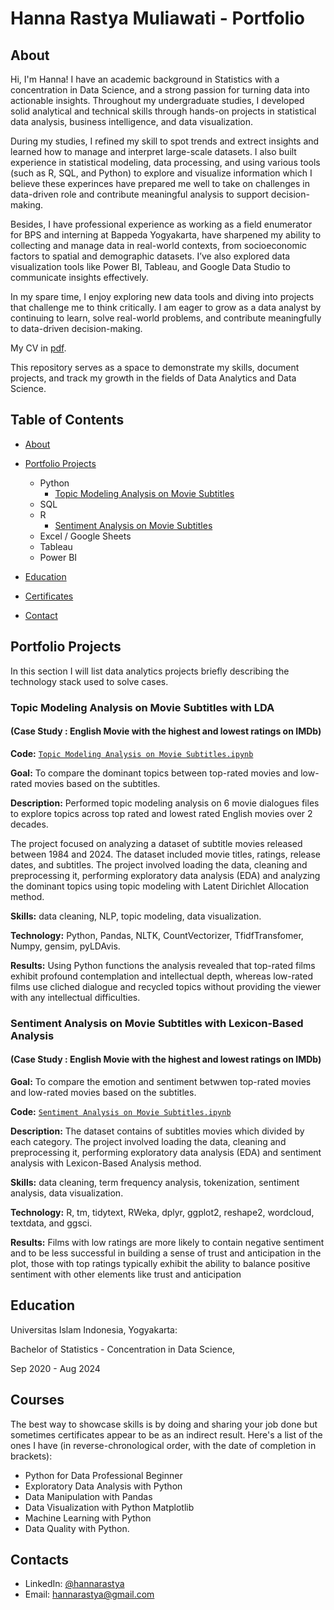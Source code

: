 # Hanna Rastya Muliawati - Portfolio
## About
Hi, I'm Hanna! I have an academic background in Statistics with a concentration in Data Science, and a strong passion for turning data into actionable insights. Throughout my undergraduate studies, I developed solid analytical and technical skills through hands-on projects in statistical data analysis, business intelligence, and data visualization. 

During my studies, I refined my skill to spot trends and extrect insights and learned how to manage and interpret large-scale datasets. I also built experience in statistical modeling, data processing, and using various tools (such as R, SQL, and Python) to explore and visualize information which I believe these experinces have prepared me well to take on challenges in data-driven role and contribute meaningful analysis to support decision-making.

Besides, I have professional experience as working as a field enumerator for BPS and interning at Bappeda Yogyakarta, have sharpened my ability to collecting and manage data in real-world contexts, from socioeconomic factors to spatial and demographic datasets. I’ve also explored data visualization tools like Power BI, Tableau, and Google Data Studio to communicate insights effectively.

In my spare time, I enjoy exploring new data tools and diving into projects that challenge me to think critically. I am eager to grow as a data analyst by continuing to learn, solve real-world problems, and contribute meaningfully to data-driven decision-making.

My CV in [pdf](https://github.com/hannarastya/Portfolio/blob/main/Hanna%20Rastya%20Muliawati%20CV.pdf).

This repository serves as a space to demonstrate my skills, document projects, and track my growth in the fields of Data Analytics and Data Science.

## Table of Contents
- [About](https://github.com/hannarastya/hannarastya-Portfolio#about)
- [Portfolio Projects](https://github.com/hannarastya/hannarastya-Portfolio#portfolio_projects)
  - Python
    - [Topic Modeling Analysis on Movie Subtitles](https://github.com/hannarastya/Topic-Modeling-Analysis-on-Movie-Subtitles)
  - SQL
  - R
    - [Sentiment Analysis on Movie Subtitles](https://github.com/hannarastya/Sentiment-Analysis-on-Movie-Subtitles)
  - Excel / Google Sheets
  - Tableau
  - Power BI
  


- [Education](https://github.com/hannarastya/hannarastya-Portfolio#education)  
- [Certificates](https://github.com/hannarastya/hannarastya-Portfolio#certificates)
- [Contact](https://github.com/hannarastya/hannarastya-Portfolio#contact)
## Portfolio Projects
In this section I will list data analytics projects briefly describing the technology stack used to solve cases.

### Topic Modeling Analysis on Movie Subtitles with LDA 
#### (Case Study : English Movie with the highest and lowest ratings on IMDb)

**Code:** [`Topic Modeling Analysis on Movie Subtitles.ipynb`](https://github.com/hannarastya/Topic-Modeling-Analysis-on-Movie-Subtitles)

**Goal:** To compare the dominant topics between top-rated movies and low-rated movies based on the subtitles.

**Description:**  Performed topic modeling analysis on 6 movie dialogues files to explore topics across top rated and lowest rated English movies over 2 decades.

The project focused on analyzing a dataset of subtitle movies released between 1984 and 2024. The dataset included movie titles, ratings, release dates, and subtitles. The project involved loading the data, cleaning and preprocessing it, performing exploratory data analysis (EDA) and analyzing the dominant topics using topic modeling with Latent Dirichlet Allocation method. 

**Skills:** data cleaning, NLP, topic modeling, data visualization.

**Technology:** Python, Pandas, NLTK, CountVectorizer, TfidfTransfomer, Numpy, gensim, pyLDAvis.

**Results:** Using Python functions the analysis revealed that top-rated films exhibit profound contemplation and intellectual depth, whereas low-rated films use cliched dialogue and recycled topics without providing the viewer with any intellectual difficulties.



### Sentiment Analysis on Movie Subtitles with Lexicon-Based Analysis 
#### (Case Study : English Movie with the highest and lowest ratings on IMDb)

**Goal:** To compare the emotion and sentiment betwwen top-rated movies and low-rated movies based on the subtitles. 

**Code:** [`Sentiment Analysis on Movie Subtitles.ipynb`](https://github.com/hannarastya/Sentiment-Analysis-on-Movie-Subtitles)

**Description:** The dataset contains of subtitles movies which divided by each category. The project involved loading the data, cleaning and preprocessing it, performing exploratory data analysis (EDA) and sentiment analysis with Lexicon-Based Analysis method.

**Skills:** data cleaning, term frequency analysis, tokenization, sentiment analysis, data visualization.

**Technology:** R, tm, tidytext, RWeka, dplyr, ggplot2, reshape2, wordcloud, textdata, and ggsci.

**Results:** Films with low ratings are more likely to contain negative sentiment and to be less successful in building a sense of trust and anticipation in the plot, those with top ratings typically exhibit the ability to balance positive sentiment with other elements like trust and anticipation





## Education
Universitas Islam Indonesia, Yogyakarta: 

Bachelor of Statistics - Concentration in Data Science,

Sep 2020 - Aug 2024

## Courses
The best way to showcase skills is by doing and sharing your job done but sometimes certificates appear to be as an indirect result. Here's a list of the ones I have (in reverse-chronological order, with the date of completion in brackets):
- Python for Data Professional Beginner
- Exploratory Data Analysis with Python
- Data Manipulation with Pandas
- Data Visualization with Python Matplotlib
- Machine Learning with Python
- Data Quality with Python.

## Contacts
- LinkedIn: [@hannarastya](www.linkedin.com/in/hannarastya)
- Email: hannarastya@gmail.com

